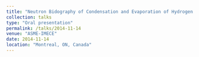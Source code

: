 ```yaml
---
title: "Neutron Bidography of Condensation and Evaporation of Hydrogen in a Cryogenic Condition"
collection: talks
type: "Oral presentation"
permalink: /talks/2014-11-14
venue: "ASME-IMECE"
date: 2014-11-14
location: "Montreal, ON, Canada"
---
```

